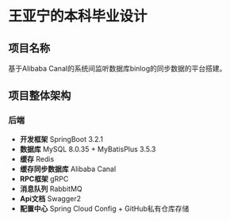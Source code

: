 # 王亚宁的本科毕业设计
## 项目名称
基于Alibaba Canal的系统间监听数据库binlog的同步数据的平台搭建。
## 项目整体架构
### 后端
- **开发框架** SpringBoot 3.2.1
- **数据库** MySQL 8.0.35 + MyBatisPlus 3.5.3
- **缓存** Redis
- **缓存同步数据库** Alibaba Canal
- **RPC框架** gRPC
- **消息队列** RabbitMQ
- **Api文档** Swagger2
- **配置中心** Spring Cloud Config + GitHub私有仓库存储